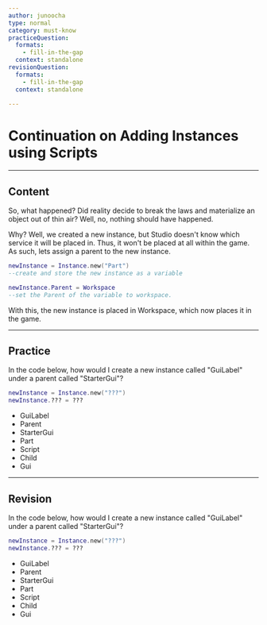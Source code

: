 ```yaml
---
author: junoocha
type: normal
category: must-know
practiceQuestion:
  formats:
    - fill-in-the-gap
  context: standalone
revisionQuestion:
  formats:
    - fill-in-the-gap
  context: standalone

---
```


# Continuation on Adding Instances using Scripts
---

## Content
So, what happened? Did reality decide to break the laws and materialize an object out of thin air? Well, no, nothing should have happened.

Why? Well, we created a new instance, but Studio doesn't know which service it will be placed in. Thus, it won't be placed at all within the game. As such, lets assign a parent to the new instance.

```lua
newInstance = Instance.new("Part")   
--create and store the new instance as a variable

newInstance.Parent = Workspace
--set the Parent of the variable to workspace.
```
With this, the new instance is placed in Workspace, which now places it in the game. 

---

## Practice
In the code below, how would I create a new instance called "GuiLabel" under a parent called "StarterGui"?

```lua
newInstance = Instance.new("???")
newInstance.??? = ???
```

- GuiLabel
- Parent
- StarterGui
- Part
- Script
- Child
- Gui
---

## Revision
In the code below, how would I create a new instance called "GuiLabel" under a parent called "StarterGui"?

```lua
newInstance = Instance.new("???")
newInstance.??? = ???
```

- GuiLabel
- Parent
- StarterGui
- Part
- Script
- Child
- Gui